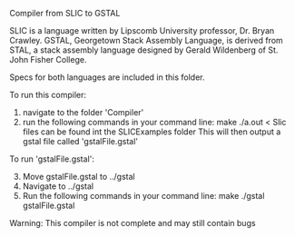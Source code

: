 Compiler from SLIC to GSTAL

SLIC is a language written by Lipscomb University professor, Dr. Bryan Crawley.
GSTAL, Georgetown Stack Assembly Language, is derived from STAL, a stack assembly language designed by Gerald Wildenberg of St. John Fisher College.

Specs for both languages are included in this folder.

To run this compiler:
 
1. navigate to the folder 'Compiler'
2. run the following commands in your command line:
	make
	./a.out < <slic file>
Slic files can be found int the SLICExamples folder
This will then output a gstal file called 'gstalFile.gstal'

To run 'gstalFile.gstal':

3. Move gstalFile.gstal to ../gstal
4. Navigate to ../gstal
5. Run the following commands in your command line:
	make
	./gstal gstalFile.gstal


 Warning: This compiler is not complete and may still contain bugs
